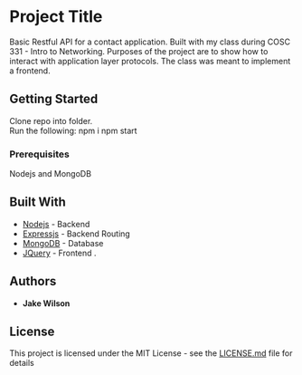 # Project Title

Basic Restful API for a contact application. Built with my class during COSC 331 - Intro to Networking. Purposes of the project are to show how to interact with application layer protocols. The class was meant to implement a frontend.

## Getting Started

Clone repo into folder.  
Run the following:
npm i
npm start

### Prerequisites

Nodejs and MongoDB

## Built With

* [Nodejs](https://nodejs.org/en/docs/) - Backend
* [Expressjs](http://expressjs.com/en/4x/api.html) - Backend Routing
* [MongoDB](https://docs.mongodb.com/) - Database
* [JQuery](https://api.jquery.com/) - Frontend
  .

## Authors

* **Jake Wilson**

## License

This project is licensed under the MIT License - see the [LICENSE.md](LICENSE.md) file for details
